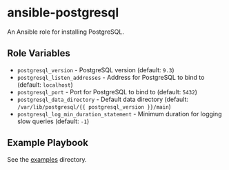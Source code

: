 # ansible-postgresql

An Ansible role for installing PostgreSQL.

## Role Variables

- `postgresql_version` - PostgreSQL version (default: `9.3`)
- `postgresql_listen_addresses` - Address for PostgreSQL to bind to (default: `localhost`)
- `postgresql_port` - Port for PostgreSQL to bind to (default: `5432`)
- `postgresql_data_directory` - Default data directory (default: `/var/lib/postgresql/{{ postgresql_version }}/main`)
- `postgresql_log_min_duration_statement` - Minimum duration for logging slow queries (default: `-1`)

## Example Playbook

See the [examples](./examples/) directory.
